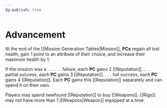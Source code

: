 ```yaml
---
dg-publish: true
---
```

# Advancement

At the end of the [[Mission Generation Tables|Mission]], **PCs** regain all lost health, gain 1 point to an attribute of their choice, and increase their maximum health by 1.

If the mission was a . . . 
	 . . . failure, each **PC** gains 2 [[Reputation]].
	 . . . partial success, each **PC** gains 3 [[Reputation]].
	 . . . full success, each **PC** gains 4 [[Reputation]].
Each **PC** gains this [[Reputation]] separately and can spend it on their own.

Players may spend newfound [[Reputation]] to buy [[Weapons]]. [[Rigs]] may not have more than 1 [[Weapons|Weapon]] equipped at a time.


